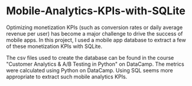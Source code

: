 # Mobile-Analytics-KPIs-with-SQLite
Optimizing monetization KPIs (such as conversion rates or daily average revenue per user) has become a major challenge to drive the success of mobile apps. In this project, I used a mobile app database to extract a few of these monetization KPIs with SQLite.

The csv files used to create the database can be found in the course "Customer Analytics & A/B Testing in Python" on DataCamp. The metrics were calculated using Python on DataCamp. Using SQL seems more appropriate to extract such mobile analytics KPIs. 
